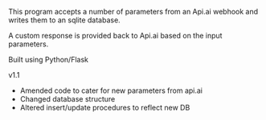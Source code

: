 This program accepts a number of parameters from an Api.ai webhook and writes them to an sqlite database.

A custom response is provided back to Api.ai based on the input parameters.

Built using Python/Flask

v1.1
- Amended code to cater for new parameters from api.ai
- Changed database structure
- Altered insert/update procedures to reflect new DB 


